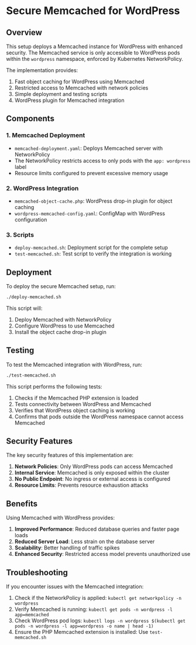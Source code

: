 # Secure Memcached for WordPress

## Overview

This setup deploys a Memcached instance for WordPress with enhanced security. The Memcached service is only accessible to WordPress pods within the `wordpress` namespace, enforced by Kubernetes NetworkPolicy.

The implementation provides:

1. Fast object caching for WordPress using Memcached
2. Restricted access to Memcached with network policies
3. Simple deployment and testing scripts
4. WordPress plugin for Memcached integration

## Components

### 1. Memcached Deployment

- `memcached-deployment.yaml`: Deploys Memcached server with NetworkPolicy
- The NetworkPolicy restricts access to only pods with the `app: wordpress` label
- Resource limits configured to prevent excessive memory usage

### 2. WordPress Integration

- `memcached-object-cache.php`: WordPress drop-in plugin for object caching
- `wordpress-memcached-config.yaml`: ConfigMap with WordPress configuration

### 3. Scripts

- `deploy-memcached.sh`: Deployment script for the complete setup
- `test-memcached.sh`: Test script to verify the integration is working

## Deployment

To deploy the secure Memcached setup, run:

```bash
./deploy-memcached.sh
```

This script will:
1. Deploy Memcached with NetworkPolicy
2. Configure WordPress to use Memcached
3. Install the object cache drop-in plugin

## Testing

To test the Memcached integration with WordPress, run:

```bash
./test-memcached.sh
```

This script performs the following tests:
1. Checks if the Memcached PHP extension is loaded
2. Tests connectivity between WordPress and Memcached
3. Verifies that WordPress object caching is working
4. Confirms that pods outside the WordPress namespace cannot access Memcached

## Security Features

The key security features of this implementation are:

1. **Network Policies**: Only WordPress pods can access Memcached
2. **Internal Service**: Memcached is only exposed within the cluster
3. **No Public Endpoint**: No ingress or external access is configured
4. **Resource Limits**: Prevents resource exhaustion attacks

## Benefits

Using Memcached with WordPress provides:

1. **Improved Performance**: Reduced database queries and faster page loads
2. **Reduced Server Load**: Less strain on the database server
3. **Scalability**: Better handling of traffic spikes
4. **Enhanced Security**: Restricted access model prevents unauthorized use

## Troubleshooting

If you encounter issues with the Memcached integration:

1. Check if the NetworkPolicy is applied: `kubectl get networkpolicy -n wordpress`
2. Verify Memcached is running: `kubectl get pods -n wordpress -l app=memcached`
3. Check WordPress pod logs: `kubectl logs -n wordpress $(kubectl get pods -n wordpress -l app=wordpress -o name | head -1)`
4. Ensure the PHP Memcached extension is installed: Use `test-memcached.sh` 